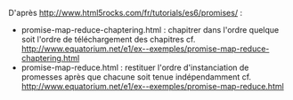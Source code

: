 D'après http://www.html5rocks.com/fr/tutorials/es6/promises/ :

* promise-map-reduce-chaptering.html : chapitrer dans l'ordre quelque soit l'ordre de téléchargement des chapitres cf. http://www.equatorium.net/e1/ex--exemples/promise-map-reduce-chaptering.html
* promise-map-reduce.html : restituer l'ordre d'instanciation de promesses après que chacune soit tenue indépendamment cf. http://www.equatorium.net/e1/ex--exemples/promise-map-reduce.html
